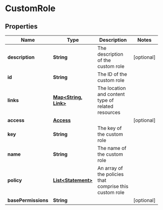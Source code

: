 

# CustomRole


## Properties

| Name | Type | Description | Notes |
|------------ | ------------- | ------------- | -------------|
|**description** | **String** | The description of the custom role |  [optional] |
|**id** | **String** | The ID of the custom role |  |
|**links** | [**Map&lt;String, Link&gt;**](Link.md) | The location and content type of related resources |  |
|**access** | [**Access**](Access.md) |  |  [optional] |
|**key** | **String** | The key of the custom role |  |
|**name** | **String** | The name of the custom role |  |
|**policy** | [**List&lt;Statement&gt;**](Statement.md) | An array of the policies that comprise this custom role |  |
|**basePermissions** | **String** |  |  [optional] |



